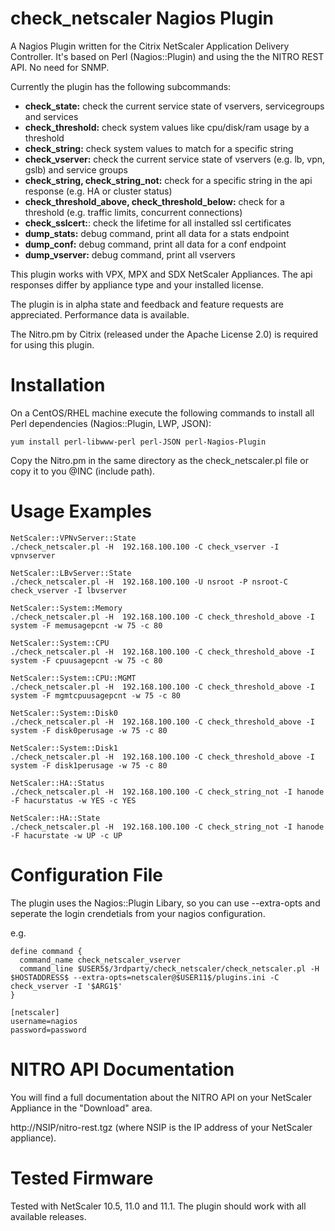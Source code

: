 # check_netscaler Nagios Plugin

A Nagios Plugin written for the Citrix NetScaler Application Delivery Controller. It's based on Perl (Nagios::Plugin) and using the the NITRO REST API. No need for SNMP.

Currently the plugin has the following subcommands:

- **check_state:** check the current service state of vservers, servicegroups and services
- **check_threshold:** check system values like cpu/disk/ram usage by a threshold
- **check_string:** check system values to match for a specific string
- **check_vserver:** check the current service state of vservers (e.g. lb, vpn, gslb) and service groups
- **check_string, check_string_not:** check for a specific string in the api response (e.g. HA or cluster status)
- **check_threshold_above, check_threshold_below:** check for a threshold (e.g. traffic limits, concurrent connections)
- **check_sslcert:**: check the lifetime for all installed ssl certificates
- **dump_stats:** debug command, print all data for a stats endpoint
- **dump_conf:** debug command, print all data for a conf endpoint
- **dump_vserver:** debug command, print all vservers

This plugin works with VPX, MPX and SDX NetScaler Appliances. The api responses differ by appliance type and your installed license.

The plugin is in alpha state and feedback and feature requests are appreciated. Performance data is available.

The Nitro.pm by Citrix (released under the Apache License 2.0) is required for using this plugin.

# Installation

On a CentOS/RHEL machine execute the following commands to install all Perl dependencies (Nagios::Plugin, LWP, JSON):

    yum install perl-libwww-perl perl-JSON perl-Nagios-Plugin

Copy the Nitro.pm in the same directory as the check_netscaler.pl file or copy it to you @INC (include path).

# Usage Examples

    NetScaler::VPNvServer::State
    ./check_netscaler.pl -H  192.168.100.100 -C check_vserver -I vpnvserver

    NetScaler::LBvServer::State
    ./check_netscaler.pl -H  192.168.100.100 -U nsroot -P nsroot-C check_vserver -I lbvserver

    NetScaler::System::Memory
    ./check_netscaler.pl -H  192.168.100.100 -C check_threshold_above -I system -F memusagepcnt -w 75 -c 80

    NetScaler::System::CPU
    ./check_netscaler.pl -H  192.168.100.100 -C check_threshold_above -I system -F cpuusagepcnt -w 75 -c 80

    NetScaler::System::CPU::MGMT
    ./check_netscaler.pl -H  192.168.100.100 -C check_threshold_above -I system -F mgmtcpuusagepcnt -w 75 -c 80

    NetScaler::System::Disk0
    ./check_netscaler.pl -H  192.168.100.100 -C check_threshold_above -I system -F disk0perusage -w 75 -c 80

    NetScaler::System::Disk1
    ./check_netscaler.pl -H  192.168.100.100 -C check_threshold_above -I system -F disk1perusage -w 75 -c 80

    NetScaler::HA::Status
    ./check_netscaler.pl -H  192.168.100.100 -C check_string_not -I hanode -F hacurstatus -w YES -c YES

    NetScaler::HA::State
    ./check_netscaler.pl -H  192.168.100.100 -C check_string_not -I hanode -F hacurstate -w UP -c UP

# Configuration File
The plugin uses the Nagios::Plugin Libary, so you can use --extra-opts and seperate the login crendetials from your nagios configuration.

e.g.

```
define command {
  command_name check_netscaler_vserver
  command_line $USER5$/3rdparty/check_netscaler/check_netscaler.pl -H $HOSTADDRESS$ --extra-opts=netscaler@$USER11$/plugins.ini -C check_vserver -I '$ARG1$'
}
```

```
[netscaler]
username=nagios
password=password
```

# NITRO API Documentation

You will find a full documentation about the NITRO API on your NetScaler Appliance in the "Download" area.

http://NSIP/nitro-rest.tgz (where NSIP is the IP address of your NetScaler appliance). 

# Tested Firmware

Tested with NetScaler 10.5, 11.0 and 11.1. The plugin should work with all available releases.
